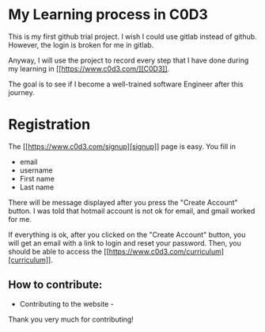 My Learning process in C0D3
=========

This is my first github trial project. I wish I could use gitlab instead of github.
However, the login is broken for me in gitlab.

Anyway, I will use the project to record every step that I have done during my
learning in [[https://www.c0d3.com/][C0D3]].

The goal is to see if I become a well-trained software Engineer after this journey.


Registration
=========

The [[https://www.c0d3.com/signup][signup]] page is easy. You fill in

* email
* username
* First name
* Last name

There will be message displayed after you press the "Create Account" button. I was
told that hotmail account is not ok for email, and gmail worked for me.

If everything is ok, after you clicked on the "Create Account" button, you will
get an email with a link to login and reset your password. Then, you should be
able to access the [[https://www.c0d3.com/curriculum][curriculum]].


## How to contribute:

* Contributing to the website -

Thank you very much for contributing!
